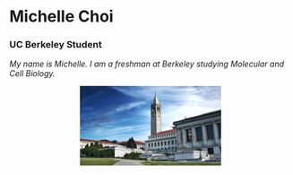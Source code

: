 # Michelle Choi
### UC Berkeley Student
*My name is Michelle. I am a freshman at Berkeley studying Molecular and Cell Biology.*


<img src="./CA_Berkeley_UniversityOfCaliforniaAtBerkeley_byCharlieNguyen-Flickr_2008_001_Sig.jpg" style="width:50%; margin:auto; display:block">
